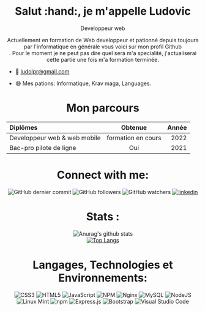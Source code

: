 <h1 align="center">Salut :hand:, je m'appelle Ludovic</h1>
<p align="center">Developpeur web</p>

<center>

Actuellement en formation de Web developpeur et pationné depuis toujours par l'informatique en générale vous voici sur mon profil Github<br>. Pour le moment je ne peut pas dire quel sera m'a specialité, j'actualiserai cette partie une fois m'a formation terminée.

</center>

- :email: ludolpr@gmail.com

- :smile: Mes pations: Informatique, Krav maga, Languages.


<h1 align="center">Mon parcours</h1>

<div align="center">

| Diplômes                    | Obtenue          |  Année  |
| :---                        | :----:           |    ---: |
| Developpeur web & web mobile|formation en cours| 2022    |
| Bac-pro pilote de ligne     | Oui              | 2021    |

</div>


<h1 align="center">Connect with me:</h1>

<div align="center">

![GitHub dernier commit](liens)
![GitHub followers](liens)
![GitHub watchers](liens)
 [![linkedin](https://img.shields.io/badge/linkedin-0A66C2?style=for-the-badge&logo=linkedin&logoColor=white&style=social)](https://www.linkedin.com/in/ludovic-leprout-7b1635244/)

</div>
<h1 align="center">Stats :</h1>

<div align="center">
 
![Anurag's github stats](https://github-readme-stats.vercel.app/api?username=ludolpr&theme=chartreuse-dark&show_icons=true) <br>
 [![Top Langs](https://github-readme-stats.vercel.app/api/top-langs/?username=ludolpr&layout=compact)](https://github.com/anuraghazra/github-readme-stats)

 </div>

 
<h1 align="center">Langages, Technologies et Environnements:</h1>
<div align="center">


![CSS3](https://img.shields.io/badge/css3-%231572B6.svg?style=for-the-badge&logo=css3&logoColor=white)  ![HTML5](https://img.shields.io/badge/html5-%23E34F26.svg?style=for-the-badge&logo=html5&logoColor=white) ![JavaScript](https://img.shields.io/badge/javascript-%23323330.svg?style=for-the-badge&logo=javascript&logoColor=%23F7DF1E)  ![NPM](https://img.shields.io/badge/NPM-%23000000.svg?style=for-the-badge&logo=npm&logoColor=white)  ![Nginx](https://img.shields.io/badge/nginx-%23009639.svg?style=for-the-badge&logo=nginx&logoColor=white)  ![MySQL](https://img.shields.io/badge/mysql-%2300f.svg?style=for-the-badge&logo=mysql&logoColor=white)  ![NodeJS](https://img.shields.io/badge/node.js-6DA55F?style=for-the-badge&logo=node.js&logoColor=white)  ![Linux Mint](https://img.shields.io/badge/Linux%20Mint-87CF3E?style=for-the-badge&logo=Linux%20Mint&logoColor=white) ![npm](https://img.shields.io/npm/v/git?color=orange&label=git&logo=git&style=for-the-badge)  ![Express.js](https://img.shields.io/badge/express.js-%23404d59.svg?style=for-the-badge&logo=express&logoColor=%2361DAFB)  ![Bootstrap](https://img.shields.io/badge/bootstrap-%23563D7C.svg?style=for-the-badge&logo=bootstrap&logoColor=white)  ![Visual Studio Code](https://img.shields.io/badge/Visual%20Studio%20Code-0078d7.svg?style=for-the-badge&logo=visual-studio-code&logoColor=white)

</div>








</div>


